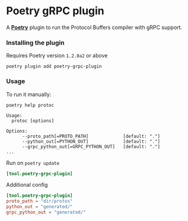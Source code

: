 # Poetry gRPC plugin

A [**Poetry**](https://python-poetry.org/) plugin to run the Protocol Buffers compiler with gRPC support.

### Installing the plugin

Requires Poetry version `1.2.0a2` or above

```shell
poetry plugin add poetry-grpc-plugin
```

### Usage

To run it manually:

```console
poetry help protoc

Usage:
  protoc [options]

Options:
      --proto_path[=PROTO_PATH]             [default: "."]
      --python_out[=PYTHON_OUT]             [default: "."]
      --grpc_python_out[=GRPC_PYTHON_OUT]   [default: "."]
...
```

Run on `poetry update`

```toml
[tool.poetry-grpc-plugin]
```

Additional config

```toml
[tool.poetry-grpc-plugin]
proto_path = "dir/protos"
python_out = "generated/"
grpc_python_out = "generated/"
```
